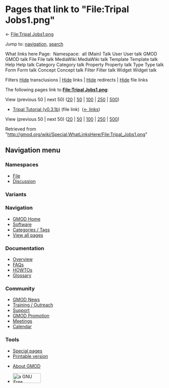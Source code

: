 <div id="mw-page-base" class="noprint">

</div>

<div id="mw-head-base" class="noprint">

</div>

<div id="content" class="mw-body" role="main">

<span id="top"></span>

<div id="mw-js-message" style="display:none;">

</div>



# <span dir="auto">Pages that link to "File:Tripal Jobs1.png"</span>

<div id="bodyContent">

<div id="contentSub">

← [File:Tripal
Jobs1.png](/wiki/File:Tripal_Jobs1.png "File:Tripal Jobs1.png")

</div>

<div id="jump-to-nav" class="mw-jump">

Jump to: [navigation](#mw-navigation), [search](#p-search)

</div>

<div id="mw-content-text">

What links here Page:  Namespace:  all (Main) Talk User User talk GMOD
GMOD talk File File talk MediaWiki MediaWiki talk Template Template talk
Help Help talk Category Category talk Property Property talk Type Type
talk Form Form talk Concept Concept talk Filter Filter talk Widget
Widget talk

Filters
[Hide](/mediawiki/index.php?title=Special:WhatLinksHere/File:Tripal_Jobs1.png&hidetrans=1 "Special:WhatLinksHere/File:Tripal Jobs1.png")
transclusions \|
[Hide](/mediawiki/index.php?title=Special:WhatLinksHere/File:Tripal_Jobs1.png&hidelinks=1 "Special:WhatLinksHere/File:Tripal Jobs1.png")
links \|
[Hide](/mediawiki/index.php?title=Special:WhatLinksHere/File:Tripal_Jobs1.png&hideredirs=1 "Special:WhatLinksHere/File:Tripal Jobs1.png")
redirects \|
[Hide](/mediawiki/index.php?title=Special:WhatLinksHere/File:Tripal_Jobs1.png&hideimages=1 "Special:WhatLinksHere/File:Tripal Jobs1.png")
file links

The following pages link to **[File:Tripal
Jobs1.png](/wiki/File:Tripal_Jobs1.png "File:Tripal Jobs1.png")**:

View (previous 50 \| next 50)
([20](/mediawiki/index.php?title=Special:WhatLinksHere/File:Tripal_Jobs1.png&limit=20 "Special:WhatLinksHere/File:Tripal Jobs1.png")
\|
[50](/mediawiki/index.php?title=Special:WhatLinksHere/File:Tripal_Jobs1.png&limit=50 "Special:WhatLinksHere/File:Tripal Jobs1.png")
\|
[100](/mediawiki/index.php?title=Special:WhatLinksHere/File:Tripal_Jobs1.png&limit=100 "Special:WhatLinksHere/File:Tripal Jobs1.png")
\|
[250](/mediawiki/index.php?title=Special:WhatLinksHere/File:Tripal_Jobs1.png&limit=250 "Special:WhatLinksHere/File:Tripal Jobs1.png")
\|
[500](/mediawiki/index.php?title=Special:WhatLinksHere/File:Tripal_Jobs1.png&limit=500 "Special:WhatLinksHere/File:Tripal Jobs1.png"))

- [Tripal Tutorial
  (v0.3.1b)](/wiki/Tripal_Tutorial_(v0.3.1b) "Tripal Tutorial (v0.3.1b)")
  (file link) ‎ <span class="mw-whatlinkshere-tools">([←
  links](/mediawiki/index.php?title=Special:WhatLinksHere&target=Tripal+Tutorial+%28v0.3.1b%29 "Special:WhatLinksHere"))</span>

View (previous 50 \| next 50)
([20](/mediawiki/index.php?title=Special:WhatLinksHere/File:Tripal_Jobs1.png&limit=20 "Special:WhatLinksHere/File:Tripal Jobs1.png")
\|
[50](/mediawiki/index.php?title=Special:WhatLinksHere/File:Tripal_Jobs1.png&limit=50 "Special:WhatLinksHere/File:Tripal Jobs1.png")
\|
[100](/mediawiki/index.php?title=Special:WhatLinksHere/File:Tripal_Jobs1.png&limit=100 "Special:WhatLinksHere/File:Tripal Jobs1.png")
\|
[250](/mediawiki/index.php?title=Special:WhatLinksHere/File:Tripal_Jobs1.png&limit=250 "Special:WhatLinksHere/File:Tripal Jobs1.png")
\|
[500](/mediawiki/index.php?title=Special:WhatLinksHere/File:Tripal_Jobs1.png&limit=500 "Special:WhatLinksHere/File:Tripal Jobs1.png"))

</div>

<div class="printfooter">

Retrieved from
"<http://gmod.org/wiki/Special:WhatLinksHere/File:Tripal_Jobs1.png>"

</div>

<div id="catlinks" class="catlinks catlinks-allhidden">

</div>

<div class="visualClear">

</div>

</div>

</div>

<div id="mw-navigation">

## Navigation menu

<div id="mw-head">



<div id="left-navigation">

<div id="p-namespaces" class="vectorTabs" role="navigation"
aria-labelledby="p-namespaces-label">

### Namespaces

- <span id="ca-nstab-image"><a href="/wiki/File:Tripal_Jobs1.png" accesskey="c"
  title="View the file page [c]">File</a></span>
- <span id="ca-talk"><a
  href="/mediawiki/index.php?title=File_talk:Tripal_Jobs1.png&amp;action=edit&amp;redlink=1"
  accesskey="t"
  title="Discussion about the content page [t]">Discussion</a></span>

</div>

<div id="p-variants" class="vectorMenu emptyPortlet" role="navigation"
aria-labelledby="p-variants-label">

### 

### Variants[](#)

<div class="menu">

</div>

</div>

</div>

<div id="right-navigation">





</div>



</div>

</div>

</div>

<div id="mw-panel">

<div id="p-logo" role="banner">

<a href="/wiki/Main_Page"
style="background-image: url(http://gmod.org/images/GMOD-cogs.png);"
title="Visit the main page"></a>

</div>

<div id="p-Navigation" class="portal" role="navigation"
aria-labelledby="p-Navigation-label">

### Navigation

<div class="body">

- <span id="n-GMOD-Home">[GMOD Home](/wiki/Main_Page)</span>
- <span id="n-Software">[Software](/wiki/GMOD_Components)</span>
- <span id="n-Categories-.2F-Tags">[Categories /
  Tags](/wiki/Categories)</span>
- <span id="n-View-all-pages">[View all
  pages](/wiki/Special:AllPages)</span>

</div>

</div>

<div id="p-Documentation" class="portal" role="navigation"
aria-labelledby="p-Documentation-label">

### Documentation

<div class="body">

- <span id="n-Overview">[Overview](/wiki/Overview)</span>
- <span id="n-FAQs">[FAQs](/wiki/Category:FAQ)</span>
- <span id="n-HOWTOs">[HOWTOs](/wiki/Category:HOWTO)</span>
- <span id="n-Glossary">[Glossary](/wiki/Glossary)</span>

</div>

</div>

<div id="p-Community" class="portal" role="navigation"
aria-labelledby="p-Community-label">

### Community

<div class="body">

- <span id="n-GMOD-News">[GMOD News](/wiki/GMOD_News)</span>
- <span id="n-Training-.2F-Outreach">[Training /
  Outreach](/wiki/Training_and_Outreach)</span>
- <span id="n-Support">[Support](/wiki/Support)</span>
- <span id="n-GMOD-Promotion">[GMOD
  Promotion](/wiki/GMOD_Promotion)</span>
- <span id="n-Meetings">[Meetings](/wiki/Meetings)</span>
- <span id="n-Calendar">[Calendar](/wiki/Calendar)</span>

</div>

</div>

<div id="p-tb" class="portal" role="navigation"
aria-labelledby="p-tb-label">

### Tools

<div class="body">

- <span id="t-specialpages"><a href="/wiki/Special:SpecialPages" accesskey="q"
  title="A list of all special pages [q]">Special pages</a></span>
- <span id="t-print"><a
  href="/mediawiki/index.php?title=Special:WhatLinksHere/File:Tripal_Jobs1.png&amp;printable=yes"
  rel="alternate" accesskey="p"
  title="Printable version of this page [p]">Printable version</a></span>

</div>

</div>

</div>

</div>

<div id="footer" role="contentinfo">

- <span id="footer-places-about">[About
  GMOD](/wiki/GMOD:About "GMOD:About")</span>

<!-- -->

- <span id="footer-copyrightico">[<img src="http://www.gnu.org/graphics/gfdl-logo-small.png" width="88"
  height="31" alt="a GNU Free Documentation License" />](http://www.gnu.org/licenses/fdl-1.3.html)</span>


<div style="clear:both">

</div>

</div>
